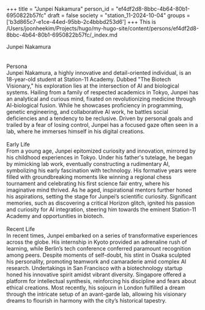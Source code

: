 +++
title = "Junpei Nakamura"
person_id = "ef4df2d8-8bbc-4b64-80b1-6950822b57fc"
draft = false
society = "station_11-2024-10-04"
groups = ['b3d865c7-e1ce-44ed-95bb-2c4bbbd253d6']
+++
This is /Users/joonheekim/Projects/hugo/my-hugo-site/content/persons/ef4df2d8-8bbc-4b64-80b1-6950822b57fc/_index.md

<div class="h1_right">Junpei Nakamura</div><br>
<br>
<div class="h2">Persona</div><div class="plain">Junpei Nakamura, a highly innovative and detail-oriented individual, is an 18-year-old student at Station-11 Academy. Dubbed "The Biotech Visionary," his exploration lies at the intersection of AI and biological systems. Hailing from a family of respected academics in Tokyo, Junpei has an analytical and curious mind, fixated on revolutionizing medicine through AI-biological fusion. While he showcases proficiency in programming, genetic engineering, and collaborative AI work, he battles social deficiencies and a tendency to be reclusive. Driven by personal goals and trailed by a fear of losing control, Junpei has a focused gaze often seen in a lab, where he immerses himself in his digital creations.</div><br>
<div class="h2">Early Life</div><div class="plain">From a young age, Junpei epitomized curiosity and innovation, mirrored by his childhood experiences in Tokyo. Under his father's tutelage, he began by mimicking lab work, eventually constructing a rudimentary AI, symbolizing his early fascination with technology. His formative years were filled with groundbreaking moments like winning a regional chess tournament and celebrating his first science fair entry, where his imaginative mind thrived. As he aged, inspirational mentors further honed his aspirations, setting the stage for Junpei’s scientific curiosity. Significant memories, such as discovering a critical Horizon glitch, ignited his passion and curiosity for AI integration, steering him towards the eminent Station-11 Academy and opportunities in biotech.</div><br>
<div class="h2">Recent Life</div><div class="plain">In recent times, Junpei embarked on a series of transformative experiences across the globe. His internship in Kyoto provided an adrenaline rush of learning, while Berlin’s tech conference conferred paramount recognition among peers. Despite moments of self-doubt, his stint in Osaka sculpted his personality, promoting teamwork and camaraderie amid complex AI research. Undertakings in San Francisco with a biotechnology startup honed his innovative spirit amidst vibrant diversity. Singapore offered a platform for intellectual synthesis, reinforcing his discipline and fears about ethical creations. Most recently, his sojourn in London fulfilled a dream through the intricate setup of an avant-garde lab, allowing his visionary dreams to flourish in harmony with the city’s historical tapestry. </div><br>
